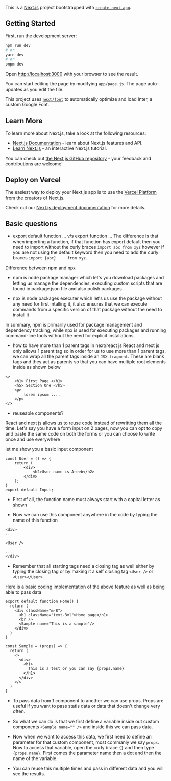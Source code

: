 This is a [Next.js](https://nextjs.org/) project bootstrapped with [`create-next-app`](https://github.com/vercel/next.js/tree/canary/packages/create-next-app).

## Getting Started

First, run the development server:

```bash
npm run dev
# or
yarn dev
# or
pnpm dev
```

Open [http://localhost:3000](http://localhost:3000) with your browser to see the result.

You can start editing the page by modifying `app/page.js`. The page auto-updates as you edit the file.

This project uses [`next/font`](https://nextjs.org/docs/basic-features/font-optimization) to automatically optimize and load Inter, a custom Google Font.

## Learn More

To learn more about Next.js, take a look at the following resources:

- [Next.js Documentation](https://nextjs.org/docs) - learn about Next.js features and API.
- [Learn Next.js](https://nextjs.org/learn) - an interactive Next.js tutorial.

You can check out [the Next.js GitHub repository](https://github.com/vercel/next.js/) - your feedback and contributions are welcome!

## Deploy on Vercel

The easiest way to deploy your Next.js app is to use the [Vercel Platform](https://vercel.com/new?utm_medium=default-template&filter=next.js&utm_source=create-next-app&utm_campaign=create-next-app-readme) from the creators of Next.js.

Check out our [Next.js deployment documentation](https://nextjs.org/docs/deployment) for more details.

## Basic questions
- export default function ... v/s export function ...
The difference is that when importing a function, if that function has export default then you need to import without the curly braces
`import abc from xyz` however if you are not using the default keyword then you need to add the curly braces `import {abc}     from xyz`.

Difference between npm and npx
- npm is node package manager which let's you download packages and letting us manage the dependencies, executing custom scripts that are found in package.json file and also pulish packages

- npx is node packages executer which let's us use the package without any need for first intalling it, it also ensures that we can execute commands from a specific version of that package without the need to install it

In summary, npm is primarily used for package management and dependency tracking, while npx is used for executing packages and running command-line tools without the need for explicit installations.

- how to have more than 1 parent tags in next/react js
React and next js only allows 1 parent tag so in order for us to use more than 1 parent tags, we can wrap all the parent tags inside an `JSX fragment`. These are blank tags and they act as parents so that you can have multiple root elements inside as shown below
```
<> 
    <h1> First Page </h1>
    <h5> Section One </h5>
    <p>
        lorem ipsum ....
    </p>
</>
```

- reuseable components?

React and next js allows us to reuse code instead of rewritting them all the time. Let's say you have a form input on 2 pages, now you can opt to copy and paste the same code on both the forms or you can choose to write once and use everywhere

let me show you a basic input component
```
const User = () => {
    return (
        <div>
            <h2>User name is Areeb</h2>
        </div>
    );
}
export default Input;
```

- First of all, the function name must always start with a capital letter as shown

- Now we can use this component anywhere in the code by typing the name of this function

```
<div>
...

<User />

...
</div>
```

- Remember that all starting tags need a closing tag as well either by typing the closing tag or by making it a self closing tag
`<User />` or `<User></User>`

Here is a basic coding implementation of the above feature as well as being able to pass data

```
export default function Home() {
  return (
    <div className="m-8">
      <h1 className="text-3xl">Home page</h1>
      <br />
      <Sample name="This is a sample"/>  
    </div>
  )
}

const Sample = (props) => {
  return (
    <>
      <div>
        <h1>
          This is a test or you can say {props.name}
        </h1>
      </div>
    </>
  )
}
```

- To pass data from 1 component to another we can use props. Props are useful if you want to pass statis data or data that doesn't change very often.

- So what we can do is that we first define a variable inside out custom components `<Sample name="" />` and inside this we can pass data. 

- Now when we want to access this data, we first need to define an parameter for that custom component, most commanly we say `props`. Now to access that variable, open the curly brace `{}` and then type `{props.name}`. First comes the parameter name then a dot and then the name of the variable.

- You can reuse this multiple times and pass in different data and you will see the results.

